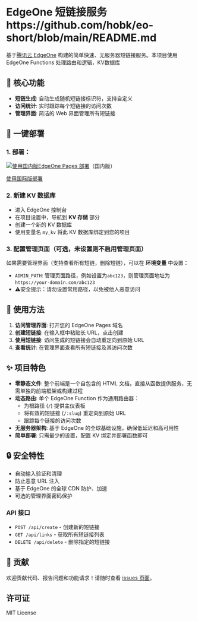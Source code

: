 # EdgeOne 短链接服务https://github.com/hobk/eo-short/blob/main/README.md

基于[腾讯云 EdgeOne](https://edgeone.ai/) 构建的简单快速、无服务器短链接服务。本项目使用 EdgeOne Functions 处理路由和逻辑，KV数据库


## 🚀 核心功能

- **短链生成**: 自动生成随机短链接标识符，支持自定义
- **访问统计**: 实时跟踪每个短链接的访问次数
- **管理界面**: 简洁的 Web 界面管理所有短链接

## 🔧 一键部署

### 1. 部署：

[![使用国内版EdgeOne Pages 部署](https://cdnstatic.tencentcs.com/edgeone/pages/deploy.svg)](https://console.cloud.tencent.com/edgeone/pages/new?repository-url=https%3A%2F%2Fgithub.com%2Fhobk%2Feo-short%2F)（国内版）

[使用国际版部署](https://edgeone.ai/pages/new?repository-url=https%3A%2F%2Fgithub.com%2Fhobk%2Feo-short%2F)

### 2. 新建 KV 数据库
- 进入 EdgeOne 控制台
- 在项目设置中，导航到 **KV 存储** 部分
- 创建一个新的 KV 数据库
- 使用变量名 `my_kv` 将此 KV 数据库绑定到您的项目

### 3. 配置管理页面（可选，未设置则不启用管理页面）
如果需要管理界面（支持查看所有短链，删除短链），可以在 **环境变量** 中设置：
- `ADMIN_PATH`: 管理页面路径，例如设置为`abc123`，则管理页面地址为`https://your-domain.com/abc123`
- ⚠️安全提示：请勿设置常用路径，以免被他人恶意访问



## 🎯 使用方法

1. **访问管理界面**: 打开您的 EdgeOne Pages 域名
2. **创建短链接**: 在输入框中粘贴长 URL，点击创建
3. **使用短链接**: 访问生成的短链接会自动重定向到原始 URL
4. **查看统计**: 在管理界面查看所有短链接及其访问次数



## ✨ 项目特色

- **零静态文件**: 整个前端是一个自包含的 HTML 文档，直接从函数提供服务，无需单独的前端框架或构建过程
- **动态路由**: 单个 EdgeOne Function 作为通用路由器：
  - 为根路径 (`/`) 提供主仪表板
  - 将有效的短链接 (`/:slug`) 重定向到原始 URL
  - 跟踪每个链接的访问次数
- **无服务器架构**: 基于 EdgeOne 的全球基础设施，确保低延迟和高可用性
- **简单部署**: 只需最少的设置，配置 KV 绑定并部署函数即可

## 🔒 安全特性

- 自动输入验证和清理
- 防止恶意 URL 注入
- 基于 EdgeOne 的全球 CDN 防护、加速
- 可选的管理界面密码保护



### API 接口
- `POST /api/create` - 创建新的短链接
- `GET /api/links` - 获取所有短链接列表
- `DELETE /api/delete` - 删除指定的短链接


## 🤝 贡献

欢迎贡献代码、报告问题和功能请求！请随时查看 [issues 页面](https://github.com/hobk/eo-short/issues)。

## 许可证

MIT License
